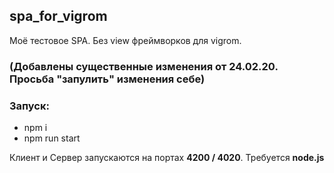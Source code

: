## spa_for_vigrom 
Моё тестовое SPA. Без view фреймворков для vigrom.

### (Добавлены существенные изменения от 24.02.20. Просьба "запулить" изменения себе)

### Запуск:
- npm i
- npm run start

Клиент и Сервер запускаются на портах **4200 / 4020**.
Требуется **node.js**
